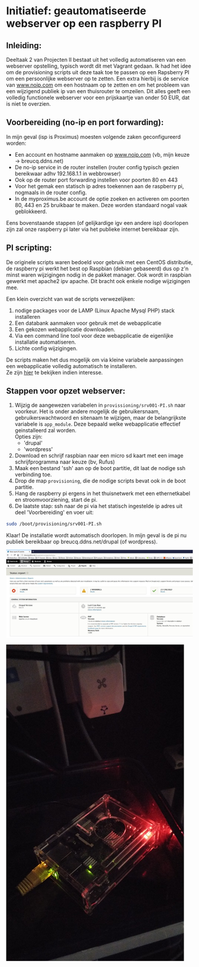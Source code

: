# Initiatief: geautomatiseerde webserver op een raspberry PI

## Inleiding:

Deeltaak 2 van Projecten II bestaat uit het volledig automatiseren van een webserver opstelling, typisch wordt dit met Vagrant gedaan. Ik had het idee om de provisioning scripts uit deze taak toe te passen op een Rapsberry PI om een persoonlijke webserver op te zetten. Een extra hierbij is de service van www.noip.com om een hostnaam op te zetten en om het probleem van een wijzigend publiek ip van een thuisrouter te omzeilen. Dit alles geeft een volledig functionele webserver voor een prijskaartje van onder 50 EUR, dat is niet te overzien.

## Voorbereiding (no-ip en port forwarding):

In mijn geval (isp is Proximus) moesten volgende zaken geconfigureerd worden:
- Een account en hostname aanmaken op www.noip.com (vb, mijn keuze -> breucq.ddns.net)
- De no-ip service in de router instellen (router config typisch gezien bereikwaar adhv 192.168.1.1 in webbrowser)
- Ook op de router port forwarding instellen voor poorten 80 en 443
- Voor het gemak een statisch ip adres toekennen aan de raspberry pi, nogmaals in de router config.
- In de myproximus.be account de optie zoeken en activeren om poorten 80, 443 en 25 bruikbaar te maken. Deze worden standaard nogal vaak geblokkeerd.

Eens bovenstaande stappen (of gelijkardige igv een andere isp) doorlopen zijn zal onze raspberry pi later via het publieke internet bereikbaar zijn.

## PI scripting:

De originele scripts waren bedoeld voor gebruik met een CentOS distributie, de raspberry pi werkt het best op Raspbian (debian gebaseerd) dus op z'n minst waren wijzigingen nodig in de pakket manager. Ook wordt in raspbian gewerkt met apache2 ipv apache. Dit bracht ook enkele nodige wijzigingen mee.

Een klein overzicht van wat de scripts verwezelijken:
1. nodige packages voor de LAMP (Linux Apache Mysql PHP) stack installeren
2. Een databank aanmaken voor gebruik met de webapplicatie
3. Een gekozen webapplicatie downloaden.
4. Via een command line tool voor deze webapplicatie de eigenlijke installatie automatiseren.
5. Lichte config wijzigingen.

De scripts maken het dus mogelijk om via kleine variabele aanpassingen een webapplicatie volledig automatisch te installeren.  
Ze zijn [hier](/pad/naar/scripts) te bekijken indien interesse.
## Stappen voor opzet webserver:

1. Wijzig de aangewezen variabelen in `provissioning/srv001-PI.sh` naar voorkeur. Het is onder andere mogelijk de gebruikersnaam, gebruikerswachtwoord en sitenaam te wijzigen, maar de belangrijkste variabele is `app_module`. Deze bepaald welke webapplicatie effectief geinstalleerd zal worden.  
    Opties zijn:  
    * 'drupal'  
    * 'wordpress'
2. Download en schrijf raspbian naar een micro sd kaart met een image schrijfprogramma naar keuze (bv, Rufus)
3. Maak een bestand 'ssh' aan op de boot partitie, dit laat de nodige ssh verbinding toe.
4. Drop de map `provisioning`, die de nodige scripts bevat ook in de boot partitie.
5. Hang de raspberry pi ergens in het thuisnetwerk met een ethernetkabel en stroomvoorziening, start de pi.
6. De laatste stap: ssh naar de pi via het statisch ingestelde ip adres uit deel 'Voorbereiding' en voer uit:
```bash
sudo /boot/provisioning/srv001-PI.sh
```

Klaar! De installatie wordt automatisch doorlopen. In mijn geval is de pi nu publiek bereikbaar op breucq.ddns.net/drupal (of wordpress).

![afb admin panel drupal](drupal.jpg)

![afb pi naast router](20190414_152055.jpg)
